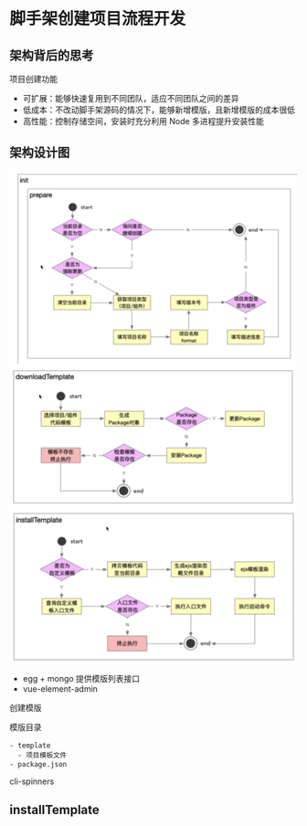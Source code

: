 # 脚手架创建项目流程开发

## 架构背后的思考

项目创建功能

- 可扩展：能够快速复用到不同团队，适应不同团队之间的差异
- 低成本：不改动脚手架源码的情况下，能够新增模版，且新增模版的成本很低
- 高性能：控制存储空间，安装时充分利用 Node 多进程提升安装性能

## 架构设计图

![](imgs/2022-07-21-22-37-17.png)
![](imgs/2022-07-21-22-37-56.png)
![](imgs/2022-07-21-22-38-10.png)


- egg + mongo 提供模版列表接口
- vue-element-admin

创建模版

模版目录

```
- template
  - 项目模板文件
- package.json
```

cli-spinners

## installTemplate


